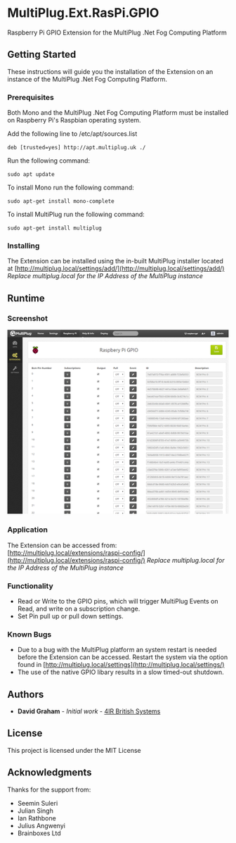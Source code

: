 # MultiPlug.Ext.RasPi.GPIO
Raspberry Pi GPIO Extension for the MultiPlug .Net Fog Computing Platform

## Getting Started

These instructions will guide you the installation of the Extension on an instance of the MultiPlug .Net Fog Computing Platform.

### Prerequisites

Both Mono and the MultiPlug .Net Fog Computing Platform must be installed on Raspberry Pi's Raspbian operating system.

Add the following line to /etc/apt/sources.list

```
deb [trusted=yes] http://apt.multiplug.uk ./
```
Run the following command:
```
sudo apt update
```
To install Mono run the following command:
```
sudo apt-get install mono-complete
```
To install MultiPlug run the following command:
```
sudo apt-get install multiplug
```

### Installing

The Extension can be installed using the in-built MultiPlug installer located at [http://multiplug.local/settings/add/](http://multiplug.local/settings/add/)
 *Replace multiplug.local for the IP Address of the MultiPlug instance*

## Runtime
### Screenshot

![Image of MultiPlug.Ext.RasPi.Config](https://raw.githubusercontent.com/Industry4/MultiPlug.Ext.RasPi.GPIO/master/media/multiplug-ext-raspi-gpio.png)

### Application

The Extension can be accessed from: [http://multiplug.local/extensions/raspi-config/](http://multiplug.local/extensions/raspi-config/)
 *Replace multiplug.local for the IP Address of the MultiPlug instance*
 
### Functionality

* Read or Write to the GPIO pins, which will trigger MultiPlug Events on Read, and write on a subscription change.
* Set Pin pull up or pull down settings.


### Known Bugs
* Due to a bug with the MultiPlug platform an system restart is needed before the Extension can be accessed. Restart the system via the option found in [http://multiplug.local/settings](http://multiplug.local/settings/)
* The use of the native GPIO libary results in a slow timed-out shutdown.

## Authors

* **David Graham** - *Initial work* - [4IR British Systems](https://4ir.uk)

## License

This project is licensed under the MIT License
## Acknowledgments
Thanks for the support from:
* Seemin Suleri
* Julian Singh
* Ian Rathbone
* Julius Angwenyi
* Brainboxes Ltd